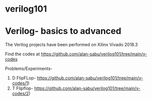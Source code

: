 # verilog101
# Verilog- basics to advanced

The Verilog projects have been performed on Xilinx Vivado 2018.3

Find the codes at https://github.com/alan-sabu/verilog101/tree/main/v-codes

Problems/Experiments-
1) D FlipFLop- https://github.com/alan-sabu/verilog101/tree/main/v-codes/1)
2) T Flipflop- https://github.com/alan-sabu/verilog101/tree/main/v-codes/2)
